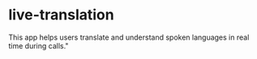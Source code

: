 # live-translation
This app helps users translate and understand spoken languages in real time during calls."
